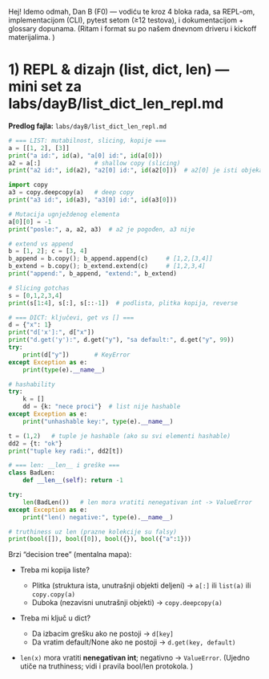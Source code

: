 Hej! Idemo odmah, Dan B (F0) — vodiću te kroz 4 bloka rada, sa REPL-om, implementacijom (CLI), pytest setom (≥12 testova), i dokumentacijom + glossary dopunama. (Ritam i format su po našem dnevnom driveru i kickoff materijalima. )

# 1) REPL & dizajn (list, dict, len) — mini set za labs/dayB/list_dict_len_repl.md

**Predlog fajla:** `labs/dayB/list_dict_len_repl.md`

```python
# === LIST: mutabilnost, slicing, kopije ===
a = [[1, 2], [3]]
print("a id:", id(a), "a[0] id:", id(a[0]))
a2 = a[:]               # shallow copy (slicing)
print("a2 id:", id(a2), "a2[0] id:", id(a2[0]))  # a2[0] je isti objekat kao a[0]!

import copy
a3 = copy.deepcopy(a)   # deep copy
print("a3 id:", id(a3), "a3[0] id:", id(a3[0]))

# Mutacija ugnježdenog elementa
a[0][0] = -1
print("posle:", a, a2, a3)  # a2 je pogođen, a3 nije

# extend vs append
b = [1, 2]; c = [3, 4]
b_append = b.copy(); b_append.append(c)     # [1,2,[3,4]]
b_extend = b.copy(); b_extend.extend(c)     # [1,2,3,4]
print("append:", b_append, "extend:", b_extend)

# Slicing gotchas
s = [0,1,2,3,4]
print(s[1:4], s[:], s[::-1])  # podlista, plitka kopija, reverse

# === DICT: ključevi, get vs [] ===
d = {"x": 1}
print("d['x']:", d["x"])
print("d.get('y'):", d.get("y"), "sa default:", d.get("y", 99))
try:
    print(d["y"])       # KeyError
except Exception as e:
    print(type(e).__name__)

# hashability
try:
    k = []
    dd = {k: "nece proci"}  # list nije hashable
except Exception as e:
    print("unhashable key:", type(e).__name__)

t = (1,2)   # tuple je hashable (ako su svi elementi hashable)
dd2 = {t: "ok"}
print("tuple key radi:", dd2[t])

# === len: __len__ i greške ===
class BadLen:
    def __len__(self): return -1

try:
    len(BadLen())   # len mora vratiti nenegativan int -> ValueError
except Exception as e:
    print("len() negative:", type(e).__name__)

# truthiness uz len (prazne kolekcije su falsy)
print(bool([]), bool([0]), bool({}), bool({"a":1}))
```

Brzi “decision tree” (mentalna mapa):

- Treba mi kopija liste?

  - Plitka (struktura ista, unutrašnji objekti deljeni) → `a[:]` ili `list(a)` ili `copy.copy(a)`
  - Duboka (nezavisni unutrašnji objekti) → `copy.deepcopy(a)`

- Treba mi ključ u dict?

  - Da izbacim grešku ako ne postoji → `d[key]`
  - Da vratim default/None ako ne postoji → `d.get(key, default)`

- `len(x)` mora vratiti **nenegativan int**; negativno → `ValueError`. (Ujedno utiče na truthiness; vidi i pravila bool/len protokola. )
